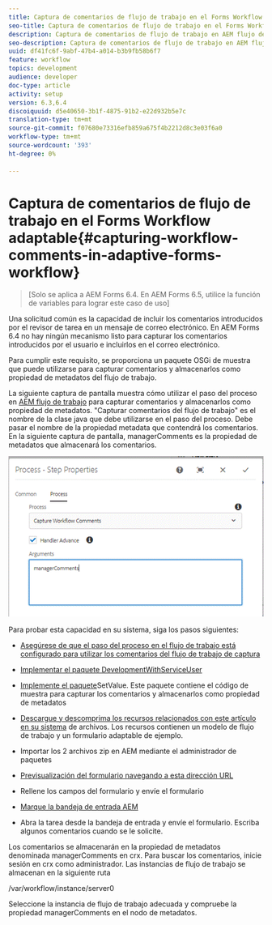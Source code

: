 ```yaml
---
title: Captura de comentarios de flujo de trabajo en el Forms Workflow adaptable
seo-title: Captura de comentarios de flujo de trabajo en el Forms Workflow adaptable
description: Captura de comentarios de flujo de trabajo en AEM flujo de trabajo
seo-description: Captura de comentarios de flujo de trabajo en AEM flujo de trabajo
uuid: df41fc6f-9abf-47b4-a014-b3b9fb58b6f7
feature: workflow
topics: development
audience: developer
doc-type: article
activity: setup
version: 6.3,6.4
discoiquuid: d5e40650-3b1f-4875-91b2-e22d932b5e7c
translation-type: tm+mt
source-git-commit: f07680e73316efb859a675f4b2212d8c3e03f6a0
workflow-type: tm+mt
source-wordcount: '393'
ht-degree: 0%

---
```



# Captura de comentarios de flujo de trabajo en el Forms Workflow adaptable{#capturing-workflow-comments-in-adaptive-forms-workflow}

>[Solo se aplica a AEM Forms 6.4. En AEM Forms 6.5, utilice la función de variables para lograr este caso de uso]

Una solicitud común es la capacidad de incluir los comentarios introducidos por el revisor de tarea en un mensaje de correo electrónico. En AEM Forms 6.4 no hay ningún mecanismo listo para capturar los comentarios introducidos por el usuario e incluirlos en el correo electrónico.

Para cumplir este requisito, se proporciona un paquete OSGi de muestra que puede utilizarse para capturar comentarios y almacenarlos como propiedad de metadatos del flujo de trabajo.

La siguiente captura de pantalla muestra cómo utilizar el paso del proceso en [AEM flujo de trabajo](http://localhost:4502/editor.html/conf/global/settings/workflow/models/CaptureComments.html) para capturar comentarios y almacenarlos como propiedad de metadatos. &quot;Capturar comentarios del flujo de trabajo&quot; es el nombre de la clase java que debe utilizarse en el paso del proceso. Debe pasar el nombre de la propiedad metadata que contendrá los comentarios. En la siguiente captura de pantalla, managerComments es la propiedad de metadatos que almacenará los comentarios.

![workflowcomments1](assets/workflowcomments1.gif)

Para probar esta capacidad en su sistema, siga los pasos siguientes:
* [Asegúrese de que el paso del proceso en el flujo de trabajo está configurado para utilizar los comentarios del flujo de trabajo de captura](http://localhost:4502/editor.html/conf/global/settings/workflow/models/CaptureComments.html)

* [Implementar el paquete DevelopmentWithServiceUser](/help/forms/assets/common-osgi-bundles/DevelopingWithServiceUser.jar)

* [Implemente el paquete](/help/forms/assets/common-osgi-bundles/SetValueApp.core-1.0-SNAPSHOT.jar)SetValue. Este paquete contiene el código de muestra para capturar los comentarios y almacenarlos como propiedad de metadatos

* [Descargue y descomprima los recursos relacionados con este artículo en su sistema](assets/capturecomments.zip) de archivos. Los recursos contienen un modelo de flujo de trabajo y un formulario adaptable de ejemplo.

* Importar los 2 archivos zip en AEM mediante el administrador de paquetes

* [Previsualización del formulario navegando a esta dirección URL](http://localhost:4502/content/dam/formsanddocuments/capturecomments/jcr:content?wcmmode=disabled)

* Rellene los campos del formulario y envíe el formulario

* [Marque la bandeja de entrada AEM](http://localhost:4502/aem/inbox)

* Abra la tarea desde la bandeja de entrada y envíe el formulario. Escriba algunos comentarios cuando se le solicite.

Los comentarios se almacenarán en la propiedad de metadatos denominada managerComments en crx. Para buscar los comentarios, inicie sesión en crx como administrador. Las instancias de flujo de trabajo se almacenan en la siguiente ruta

/var/workflow/instance/server0

Seleccione la instancia de flujo de trabajo adecuada y compruebe la propiedad managerComments en el nodo de metadatos.


